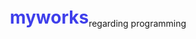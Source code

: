 # myworks
regarding programming
<html>
    <head>
        <title> Responsive login </title>
        <link href="https://fonts.google.com/share?selection.family=Merriweather:wght@300">
        <style>
            body{
                display: flex;
                align-items: center;
                justify-content: center;
                flex-direction: row;
                background-image: url(https://images.unsplash.com/photo-1531278329486-539bf3bd6d5e?ixlib=rb-1.2.1&ixid=MnwxMjA3fDB8MHxleHBsb3JlLWZlZWR8N3x8fGVufDB8fHx8&w=1000&q=80);
                
            }
            
            .container{
                display: flex;
                align-items: center;
                justify-content: center;
                flex-direction: column;
                border: 1px solid rgb(227, 231, 227);
                padding: 50px;
                background: #dde1e7;
                box-shadow: 3px 3px hsla(189, 89%, 83%, 0.937);
            }
            .name{
                margin: 2px;   
                padding: 10px;
                background: #ffffff;
	            box-shadow: -3px -3px 7px #ffffffef, 3px 3px 5px rgba(94, 104, 121, 228);
	            border-radius: 3px;
                border: none;
                background: #dde1e7;
            }
            .mail{
                margin: 2px;                
                padding: 10px;
                background: #ffffff;
	            box-shadow: -3px -3px 7px #fffffff8, 3px 3px 5px rgba(94, 104, 121, 228);
	            border-radius: 3px;
                border: none;
                background: #dde1e7;
            }
            .password{
                margin: 2px;                
                padding: 10px;
                background: #ffffff;
	            box-shadow: -3px -3px 7px #fffffff8, 3px 3px 5px rgba(94, 104, 121, 228);
	            border-radius: 3px;
                border: none;
                background: #dde1e7;
            }
            .btn{
                font-family: sans-serif;
                margin-top: 20px;
                margin-right: 10px;
                font-size: 12px;
                padding-top: 2px;
                padding-bottom: 2px;
                color:rgb(255, 255, 255);
                background: rgb(97, 194, 32);
                border: none;
            }
            .btn:hover {background-color: green}
            .btn:active {
            background-color: #52b655;
            box-shadow: 3px 3px rgb(147, 153, 155);
            transform: translateY(4px);
            outline: none;
            }
            label{
                color:rgb(59, 55, 55);
                border-radius: 3px;
                margin: 5px;
                padding: 1px;
            }
            h1{
                font-style: Merriweather;
                color: rgb(63, 63, 235);
                margin-top: 0px;
            }
            input[type=text]:focus, input[type=password]:focus, input[type=email]:focus {
            background-color: #ffffff;
            outline: none;
            }
        </style>
    </head>
    <body>
        <div class="bg-image"></div>
    <div class="container">
        <h1>Login</h1>
        <label for="username">Username:</label>
        <input class="name" type="text" placeholder="your name">
        <label for="email">Email:</label>
        <input class="mail" type="email" placeholder="eg:-manoj@gmaol.com">
        <label for="password">Passsword:</label>
        <input class="password" type="password" placeholder="enter password">
        <div class="buttons">
        <button class="btn">Login</button>
        <a href="#">forget password</a>
    </div>
    </div>  
    </body>
</html>
